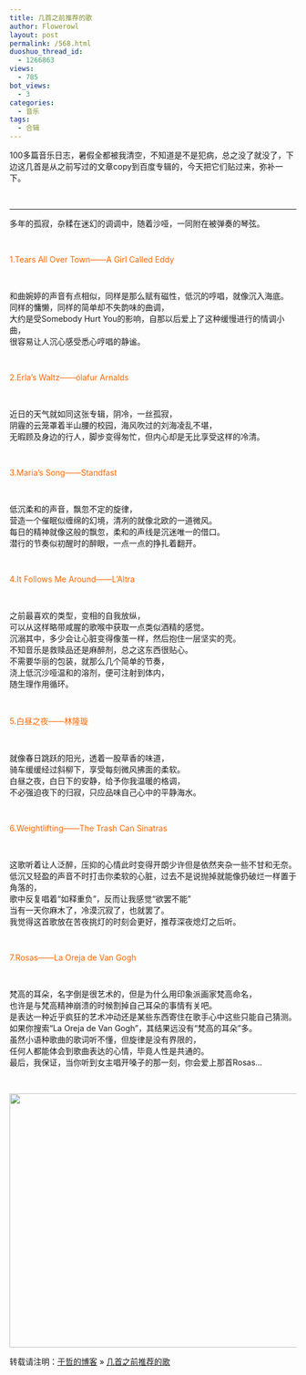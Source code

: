 ```yaml
---
title: 几首之前推荐的歌
author: Flowerowl
layout: post
permalink: /568.html
duoshuo_thread_id:
  - 1266863
views:
  - 785
bot_views:
  - 3
categories:
  - 音乐
tags:
  - 合辑
---
```

100多篇音乐日志，暑假全都被我清空，不知道是不是犯病，总之没了就没了，下边这几首是从之前写过的文章copy到百度专辑的，今天把它们贴过来，弥补一下。

&nbsp;

* * *



多年的孤寂，杂糅在迷幻的调调中，随着沙哑，一同附在被弹奏的琴弦。

&nbsp;

<span style="color: #ff6600;">1.Tears All Over Town——A Girl Called Eddy</span>

&nbsp;

和曲婉婷的声音有点相似，同样是那么赋有磁性，低沉的哼唱，就像沉入海底。  
同样的慵懒，同样的简单却不失韵味的曲调，  
大约是受Somebody Hurt You的影响，自那以后爱上了这种缓慢进行的情调小曲，  
很容易让人沉心感受悉心哼唱的静谧。

&nbsp;

<span style="color: #ff6600;">2.Erla&#8217;s Waltz——ólafur Arnalds</span>

&nbsp;

近日的天气就如同这张专辑，阴冷，一丝孤寂，  
阴霾的云笼罩着半山腰的校园，海风吹过的刘海凌乱不堪，  
无暇顾及身边的行人，脚步变得匆忙，但内心却是无比享受这样的冷清。

&nbsp;

<span style="color: #ff6600;">3.Maria&#8217;s Song——Standfast</span>

&nbsp;

低沉柔和的声音，飘忽不定的旋律，  
营造一个催眠似缠绵的幻境，清冽的就像北欧的一道微风。  
每日的精神就像这般的飘忽，柔和的声线是沉迷唯一的借口。  
潜行的节奏似初醒时的醉眼，一点一点的挣扎着翻开。

&nbsp;

<span style="color: #ff6600;">4.It Follows Me Around——L&#8217;Altra</span>

&nbsp;

之前最喜欢的类型，变相的自我放纵，  
可以从这样略带咸腥的歌喉中获取一点类似酒精的感觉。  
沉溺其中，多少会让心脏变得像茧一样，然后抱住一层坚实的壳。  
不知音乐是救赎品还是麻醉剂，总之这东西很贴心。  
不需要华丽的包装，就那么几个简单的节奏，  
浇上低沉沙哑温和的溶剂，便可注射到体内，  
随生理作用循环。

&nbsp;

<span style="color: #ff6600;">5.白昼之夜——林隆璇</span>

&nbsp;

就像春日跳跃的阳光，透着一股草香的味道，  
骑车缓缓经过斜柳下，享受每刻微风拂面的柔软。  
白昼之夜，白日下的安静，给予你我温暖的格调，  
不必强迫夜下的归寂，只应品味自己心中的平静海水。

&nbsp;

<span style="color: #ff6600;">6.Weightlifting——The Trash Can Sinatras</span>

&nbsp;

这歌听着让人泛醉，压抑的心情此时变得开朗少许但是依然夹杂一些不甘和无奈。  
低沉又轻盈的声音不时打击你柔软的心脏，过去不是说抛掉就能像扔破烂一样置于角落的，  
歌中反复唱着“如释重负”，反而让我感觉“欲罢不能”  
当有一天你麻木了，冷漠沉寂了，也就罢了。  
我觉得这首歌放在苦夜挑灯的时刻会更好，推荐深夜熄灯之后听。

&nbsp;

<span style="color: #ff6600;">7.Rosas——La Oreja de Van Gogh</span>

&nbsp;

梵高的耳朵，名字倒是很艺术的，但是为什么用印象派画家梵高命名，  
也许是与梵高精神崩溃的时候割掉自己耳朵的事情有关吧。  
是表达一种近乎疯狂的艺术冲动还是某些东西寄住在歌手心中这些只能自己猜测。  
如果你搜索“La Oreja de Van Gogh”，其结果远没有“梵高的耳朵”多。  
虽然小语种歌曲的歌词听不懂，但旋律是没有界限的，  
任何人都能体会到歌曲表达的心情，毕竟人性是共通的。  
最后，我保证，当你听到女主唱开嗓子的那一刻，你会爱上那首Rosas…

&nbsp;

<img class="size-full wp-image-571 aligncenter" title="Lazynight | 夜阑" src="http://lazynight.me/wp-content/uploads/2011/10/zzzzz.jpg" alt="" width="670" height="446" />

转载请注明：[于哲的博客][1] &raquo; [几首之前推荐的歌][2]

 [1]: http://lazynight.me
 [2]: http://lazynight.me/568.html